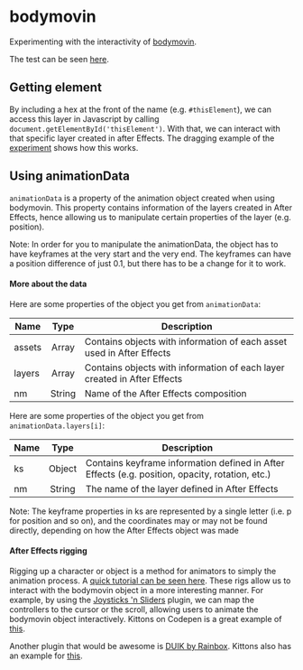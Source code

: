 # bodymovin
Experimenting with the interactivity of [bodymovin](https://github.com/bodymovin/bodymovin).

The test can be seen [here](https://woshibiantai.github.io/bodymovin/).

## Getting element
By including a hex at the front of the name (e.g. `#thisElement`), we can access this layer
in Javascript by calling `document.getElementById('thisElement')`. With that, we can interact
with that specific layer created in after Effects. The dragging example of the [experiment](https://github.com/bodymovin/bodymovin) shows how this works.

## Using animationData
`animationData` is a property of the animation object created when using bodymovin.
This property contains information of the layers created in After Effects,
hence allowing us to manipulate certain properties of the layer (e.g. position).


Note: In order for you to manipulate the animationData, the object has to have keyframes at the very start and the very end.
The keyframes can have a position difference of just 0.1, but there has to be a change for it to work.

#### More about the data
Here are some properties of the object you get from `animationData`:

Name | Type | Description
--- | :---: | ---
assets | Array | Contains objects with information of each asset used in After Effects
layers | Array | Contains objects with information of each layer created in After Effects
nm | String | Name of the After Effects composition


Here are some properties of the object you get from `animationData.layers[i]`:


Name | Type | Description
--- | :---: | ---
ks | Object | Contains keyframe information defined in After Effects (e.g. position, opacity, rotation, etc.)
nm | String | The name of the layer defined in After Effects


Note: The keyframe properties in ks are represented by a single letter (i.e. p for position and so on),
and the coordinates may or may not be found directly, depending on how the After Effects object was made


#### After Effects rigging
Rigging up a character or object is a method for animators to simply the animation process.
A [quick tutorial can be seen here](https://youtu.be/IJgAUkjsomA). These rigs allow us to interact with the
bodymovin object in a more interesting manner. For example, by using the [Joysticks 'n Sliders](http://aescripts.com/joystick-n-sliders/) plugin, we can map the controllers to the cursor or the
scroll, allowing users to animate the bodymovin object interactively.
Kittons on Codepen is a great example of [this](https://codepen.io/airnan/pen/EmdXGo).


Another plugin that would be awesome is [DUIK by Rainbox](https://rainboxprod.coop/en/tools/duik/).
Kittons also has an example for [this](https://codepen.io/airnan/pen/pyMgzN).
